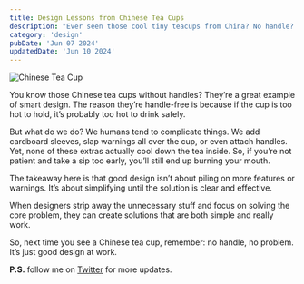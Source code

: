 ```yaml
---
title: Design Lessons from Chinese Tea Cups
description: "Ever seen those cool tiny teacups from China? No handle? Don't worry, it's genius! Too hot to hold = too hot to drink. Simple, elegant, makes you wait and appreciate the good stuff."
category: 'design'
pubDate: 'Jun 07 2024'
updatedDate: 'Jun 10 2024'
---
```


![Chinese Tea Cup](https://i.pinimg.com/474x/24/9b/6d/249b6da562549e784ed3b1ab3606b68b.jpg)

You know those Chinese tea cups without handles? They’re a great example of smart design. The reason they’re handle-free is because if the cup is too hot to hold, it’s probably too hot to drink safely.

But what do we do? We humans tend to complicate things. We add cardboard sleeves, slap warnings all over the cup, or even attach handles. Yet, none of these extras actually cool down the tea inside. So, if you’re not patient and take a sip too early, you’ll still end up burning your mouth.

The takeaway here is that good design isn’t about piling on more features or warnings. It’s about simplifying until the solution is clear and effective. 

When designers strip away the unnecessary stuff and focus on solving the core problem, they can create solutions that are both simple and really work.

So, next time you see a Chinese tea cup, remember: no handle, no problem. It’s just good design at work.

**P.S.** follow me on [Twitter](https://x.com/spikeysanju) for more updates.


